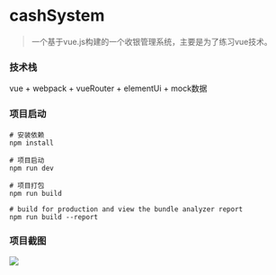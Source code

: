 # cashSystem

> 一个基于vue.js构建的一个收银管理系统，主要是为了练习vue技术。

### 技术栈

vue + webpack + vueRouter + elementUi + mock数据

### 项目启动

```
# 安装依赖
npm install

# 项目启动
npm run dev

# 项目打包
npm run build

# build for production and view the bundle analyzer report
npm run build --report
```

### 项目截图

![](https://github.com/tianshaojun/cashSystem/blob/master/src/accets/md_img/img/01.jpg)



